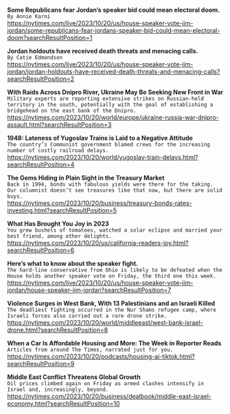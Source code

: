 **Some Republicans fear Jordan’s speaker bid could mean electoral doom.**\
`By Annie Karni`\
https://nytimes.com/live/2023/10/20/us/house-speaker-vote-jim-jordan/some-republicans-fear-jordans-speaker-bid-could-mean-electoral-doom?searchResultPosition=1

**Jordan holdouts have received death threats and menacing calls.**\
`By Catie Edmondson`\
https://nytimes.com/live/2023/10/20/us/house-speaker-vote-jim-jordan/jordan-holdouts-have-received-death-threats-and-menacing-calls?searchResultPosition=2

**With Raids Across Dnipro River, Ukraine May Be Seeking New Front in War**\
`Military experts are reporting extensive strikes on Russian-held territory in the south, potentially with the goal of establishing a bridgehead on the east bank of the Dnipro.`\
https://nytimes.com/2023/10/20/world/europe/ukraine-russia-war-dnipro-assault.html?searchResultPosition=3

**1948: Lateness of Yugoslav Trains is Laid to a Negative Attitude**\
`The country’s Communist government blamed crews for the increasing number of costly railroad delays.`\
https://nytimes.com/2023/10/20/world/yugoslav-train-delays.html?searchResultPosition=4

**The Gems Hiding in Plain Sight in the Treasury Market**\
`Back in 1994, bonds with fabulous yields were there for the taking. Our columnist doesn’t see treasures like that now, but there are solid buys.`\
https://nytimes.com/2023/10/20/business/treasury-bonds-rates-investing.html?searchResultPosition=5

**What Has Brought You Joy in 2023**\
`You grew bushels of tomatoes, watched a solar eclipse and married your best friend, among other delights.`\
https://nytimes.com/2023/10/20/us/california-readers-joy.html?searchResultPosition=6

**Here’s what to know about the speaker fight.**\
`The hard-line conservative from Ohio is likely to be defeated when the House holds another speaker vote on Friday, the third one this week.`\
https://nytimes.com/live/2023/10/20/us/house-speaker-vote-jim-jordan/house-speaker-jim-jordan?searchResultPosition=7

**Violence Surges in West Bank, With 13 Palestinians and an Israeli Killed**\
`The deadliest fighting occurred in the Nur Shams refugee camp, where Israeli forces also carried out a rare drone strike.`\
https://nytimes.com/2023/10/20/world/middleeast/west-bank-israel-drone.html?searchResultPosition=8

**When a Car Is Affordable Housing and More: The Week in Reporter Reads**\
`Articles from around The Times, narrated just for you.`\
https://nytimes.com/2023/10/20/podcasts/housing-ai-tiktok.html?searchResultPosition=9

**Middle East Conflict Threatens Global Growth**\
`Oil prices climbed again on Friday as armed clashes intensify in Israel and, increasingly, beyond.`\
https://nytimes.com/2023/10/20/business/dealbook/middle-east-israel-economy.html?searchResultPosition=10

